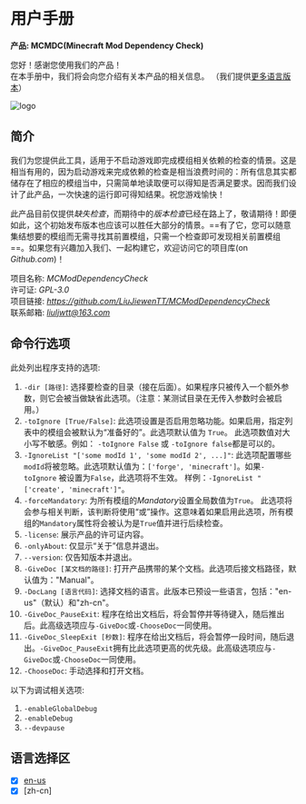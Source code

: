 # 用户手册

**产品: MCMDC(Minecraft Mod Dependency Check)**

您好！感谢您使用我们的产品！<br/>
在本手册中，我们将会向您介绍有关本产品的相关信息。
（我们提供[更多语言版本](#语言选择区)）

![logo](../doc-res/MCMDC-2-GIF2.gif)

## 简介

我们为您提供此工具，适用于不启动游戏即完成模组相关依赖的检查的情景。这是相当有用的，因为启动游戏来完成依赖的检查是相当浪费时间的：所有信息其实都储存在了相应的模组当中，只需简单地读取便可以得知是否满足要求。因而我们设计了此产品，一次快速的运行即可得知结果。祝您游戏愉快！

此产品目前仅提供*缺失检查*，而期待中的*版本检查*已经在路上了，敬请期待！即便如此，这个初始发布版本也应该可以胜任大部分的情景。==有了它，您可以随意集结想要的模组而无需寻找其前置模组，只需一个检查即可发现相关前置模组==。如果您有兴趣加入我们、一起构建它，欢迎访问它的项目库(on *Github.com*)！

项目名称: *MCModDependencyCheck*<br/>
许可证: *GPL-3.0*<br/>
项目链接: *<https://github.com/LiuJiewenTT/MCModDependencyCheck>*<br/>
联系邮箱: *<liuljwtt@163.com>*

## 命令行选项

此处列出程序支持的选项:

1. `-dir [路径]`: 选择要检查的目录（接在后面）。如果程序只被传入一个额外参数，则它会被当做缺省此选项。（注意：某测试目录在无传入参数时会被启用。）
2. `-toIgnore [True/False]`: 此选项设置是否启用忽略功能。如果启用，指定列表中的模组会被默认为“准备好的”。此选项默认值为 `True`。 此选项数值对大小写不敏感。例如： `-toIgnore False` 或 `-toIgnore false`都是可以的。
3. `-IgnoreList "['some modId 1', 'some modId 2', ...]"`: 此选项配置哪些`modId`将被忽略。此选项默认值为：`['forge', 'minecraft']`。如果`-toIgnore` 被设置为`False`，此选项将不生效。 样例：`-IgnoreList "['create', 'minecraft']"`。
4. `-forceMandatory`: 为所有模组的*Mandatory*设置全局数值为`True`。 此选项将会参与相关判断，该判断将使用“或”操作。这意味着如果启用此选项，所有模组的`Mandatory`属性将会被认为是`True`值并进行后续检查。
5. `-license`: 展示产品的许可证内容。
6. `-onlyAbout`: 仅显示“关于”信息并退出。
7. `--version`: 仅告知版本并退出。
8. `-GiveDoc [某文档的路径]`: 打开产品携带的某个文档。此选项后接文档路径，默认值为："Manual"。
9. `-DocLang [语言代码]`: 选择文档的语言。此版本已预设一些语言，包括："en-us"（默认）和"zh-cn"。
10. `-GiveDoc_PauseExit`: 程序在给出文档后，将会暂停并等待键入，随后推出后。此高级选项应与`-GiveDoc`或`-ChooseDoc`一同使用。
11. `-GiveDoc_SleepExit [秒数]`: 程序在给出文档后，将会暂停一段时间，随后退出。`-GiveDoc_PauseExit`拥有比此选项更高的优先级。此高级选项应与`-GiveDoc`或`-ChooseDoc`一同使用。
12. `-ChooseDoc`: 手动选择和打开文档。

以下为调试相关选项:

1. `-enableGlobalDebug`
2. `-enableDebug`
3. `--devpause`

## 语言选择区

- [x] [en-us](../en-us/Manual.md)
- [x] [zh-cn]